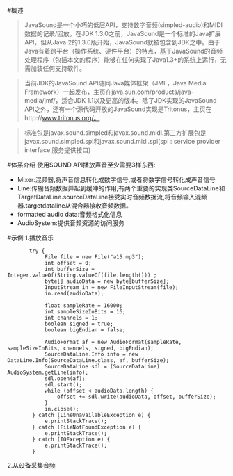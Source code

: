#概述

>JavaSound是一个小巧的低层API，支持数字音频(simpled-audio)和MIDI数据的记录/回放。在JDK 1.3.0之前，JavaSound是一个标准的Java扩展API，但从Java 2的1.3.0版开始，JavaSound就被包含到JDK之中。由于Java有着跨平台（操作系统、硬件平台）的特点，基于JavaSound的音频处理程序（包括本文的程序）能够在任何实现了Java1.3+的系统上运行，无需加装任何支持软件。

>当前JDK的JavaSound API随同Java媒体框架（JMF，Java Media Framework）一起发布，主页在java.sun.com/products/java-media/jmf/，适合JDK 1.1以及更高的版本。除了JDK实现的JavaSound API之外，还有一个源代码开放的JavaSound实现是Tritonus，主页在http://www.tritonus.org/。

>标准包是javax.sound.simpled和javax.sound.midi.第三方扩展包是javax.sound.simpled.spi和javax.sound.midi.spi(spi : service provider interface 服务提供接口)

#体系介绍
使用SOUND API播放声音至少需要3样东西:
* Mixer:混频器,将声音信息转化成数字信号,或者将数字信号转化成声音信号
* Line:传输音频数据并起到缓冲的作用,有两个重要的实现类SourceDataLine和TargetDataLine.sourceDataLine接受实时音频数据流,将音频输入混频器.targetdataline从混合器接收音频数据。
* formatted audio data:音频格式化信息
* AudioSystem:提供音频资源的访问服务

#示例
1.播放音乐
````
       try {  
            File file = new File("a15.mp3");  
            int offset = 0;  
            int bufferSize = Integer.valueOf(String.valueOf(file.length())) ;  
            byte[] audioData = new byte[bufferSize];  
            InputStream in = new FileInputStream(file);  
            in.read(audioData);  
            
            float sampleRate = 16000;  
            int sampleSizeInBits = 16;  
            int channels = 1;  
            boolean signed = true;  
            boolean bigEndian = false;  
         
            AudioFormat af = new AudioFormat(sampleRate, sampleSizeInBits, channels, signed, bigEndian);  
            SourceDataLine.Info info = new DataLine.Info(SourceDataLine.class, af, bufferSize);  
            SourceDataLine sdl = (SourceDataLine) AudioSystem.getLine(info);  
            sdl.open(af);  
            sdl.start();  
            while (offset < audioData.length) {  
                offset += sdl.write(audioData, offset, bufferSize);  
            }  
            in.close();
        } catch (LineUnavailableException e) {  
            e.printStackTrace();  
        } catch (FileNotFoundException e) {  
            e.printStackTrace();  
        } catch (IOException e) {  
            e.printStackTrace();  
        }  

````

2.从设备采集音频